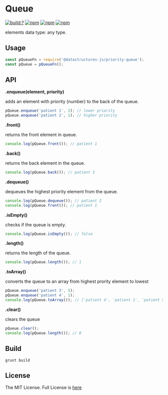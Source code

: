 # Queue

[![build:?](https://travis-ci.org/eyas-ranjous/datatructures-js/priority-queue.svg?branch=master)](https://travis-ci.org/eyas-ranjous/datatructures-js/priority-queue) 
[![npm](https://img.shields.io/npm/v/@datastructures-js/priority-queue.svg)](https://www.npmjs.com/package/@datastructures-js/priority-queue)
[![npm](https://img.shields.io/npm/dm/@datastructures-js/priority-queue.svg)](https://www.npmjs.com/packages/@datastructures-js/priority-queue) [![npm](https://img.shields.io/badge/node-%3E=%206.0-blue.svg)](https://www.npmjs.com/package/@datastructures-js/priority-queue)

elements data type: any type.

## Usage
```js
const pQueueFn = require('@datastructures-js/priority-queue');
const pQueue = pQueueFn();
```

## API

**.enqueue(element, priority)** 

adds an element with priority (number) to the back of the queue.
```javascript
pQueue.enqueue('patient 1', 2); // lower priority
pQueue.enqueue('patient 2', 1); // higher priority
```

**.front()** 

returns the front element in queue.
```javascript
console.log(pQueue.front()); // patient 1
```

**.back()** 

returns the back element in the queue.
```javascript
console.log(pQueue.back()); // patient 3
```

**.dequeue()** 

dequeues the highest priority element from the queue.
```javascript
console.log(pQueue.dequeue()); // patient 2
console.log(pQueue.front()); // patient 1
```

**.isEmpty()** 

checks if the queue is empty.
```javascript
console.log(pQueue.isEmpty()); // false
```

**.length()** 

returns the length of the queue.
```javascript
console.log(pQueue.length()); // 1
```

**.toArray()** 

converts the queue to an array from highest prority element to lowest
```javascript
pQueue.enqueue('patient 3', 5);
pQueue.enqueue('patient 4', 1);
console.log(pQueue.toArray()); // ['patient 4', 'patient 1', 'patient 5']
```

**.clear()** 

clears the queue
```javascript
pQueue.clear();
console.log(pQueue.length()); // 0
```

## Build
```
grunt build
```

## License
The MIT License. Full License is [here](https://github.com/datastructures-js/queue/blob/master/LICENSE)
